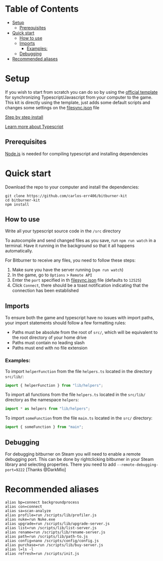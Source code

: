 # Table of Contents <!-- omit from toc -->

- [Setup](#setup)
  - [Prerequisites](#prerequisites)
- [Quick start](#quick-start)
  - [How to use](#how-to-use)
  - [Imports](#imports)
    - [Examples:](#examples)
  - [Debugging](#debugging)
- [Recommended aliases](#recommended-aliases)

# Setup

If you wish to start from scratch you can do so by using the [official template](https://github.com/bitburner-official/typescript-template) for synchronizing Typescript/Javascript from your computer to the game.
This kit is directly using the template, just adds some default scripts and changes some settings on the [filesync.json](./filesync.json) file

[Step by step install](./BeginnersGuide.md#step-by-step-guide-to-setting-up-the-typescript-template-from-scratch)

[Learn more about Typescript](https://www.typescriptlang.org/docs/)

## Prerequisites

[Node.js](https://nodejs.org/en/download/) is needed for compiling typescript and installing dependencies

# Quick start

Download the repo to your computer and install the dependencies:

```
git clone https://github.com/carlos-err406/bitburner-kit
cd bitburner-kit
npm install
```

## How to use

Write all your typescript source code in the `/src` directory

To autocompile and send changed files as you save, run `npm run watch` in a terminal.
Have it running in the background so that it all happens automatically.

For Bitburner to receive any files, you need to follow these steps:

1. Make sure you have the server running (`npm run watch`)
2. In the game, go to `Options` > `Remote API`
3. Enter the `port` specified in th [filesync.json](./filesync.json) file (defaults to `12525`)
4. Click `Connect`, there should be a toast notification indicating that the connection has been established

## Imports

To ensure both the game and typescript have no issues with import paths, your import statements should follow a few formatting rules:

- Paths must be absolute from the root of `src/`, which will be equivalent to the root directory of your home drive
- Paths must contain no leading slash
- Paths must end with no file extension

### Examples:

To import `helperFunction` from the file `helpers.ts` located in the directory `src/lib/`:

```js
import { helperFunction } from "lib/helpers";
```

To import all functions from the file `helpers.ts` located in the `src/lib/` directory as the namespace `helpers`:

```js
import * as helpers from "lib/helpers";
```

To import `someFunction` from the file `main.ts` located in the `src/` directory:

```js
import { someFunction } from "main";
```

## Debugging

For debugging bitburner on Steam you will need to enable a remote debugging port. This can be done by rightclicking bitburner in your Steam library and selecting properties. There you need to add `--remote-debugging-port=9222` [Thanks @DarkMio]

# Recommended aliases

```
alias bp=connect backgroundprocess
alias con=connect
alias sa=scan-analyze
alias profile=run /scripts/lib/profiler.js
alias nuke=run Nuke.exe
alias upgrade=run /scripts/lib/upgrade-server.js
alias list=run /scripts/lib/list-server.js
alias rename=run /scripts/lib/rename-server.js
alias path=run /scripts/lib/path-to.js
alias config=nano /scripts/config/config.js
alias purchase=run /scripts/lib/buy-server.js
alias l=ls -l
alias refresh=run /scripts/init.js
```
